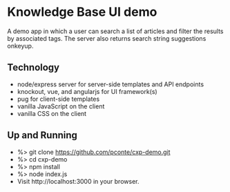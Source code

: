 # Knowledge Base UI demo
A demo app in which a user can search a list of articles and filter the results
by associated tags. The server also returns search string suggestions onkeyup.

## Technology
- node/express server for server-side templates and API endpoints
- knockout, vue, and angularjs for UI framework(s)
- pug for client-side templates
- vanilla JavaScript on the client
- vanilla CSS on the client

## Up and Running
- %> git clone https://github.com/pconte/cxp-demo.git
- %> cd cxp-demo
- %> npm install
- %> node index.js
- Visit http://localhost:3000 in your browser.
